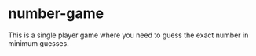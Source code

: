 # number-game
This is a single player game where you need to guess the exact number in minimum guesses.
